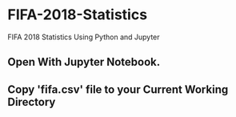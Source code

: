 # FIFA-2018-Statistics
FIFA 2018 Statistics Using Python and Jupyter

## Open With Jupyter Notebook.
## Copy 'fifa.csv' file to your Current Working Directory
